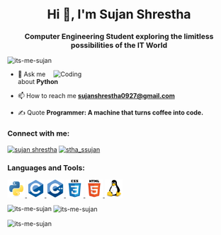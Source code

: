 <h1 align="center">Hi 👋, I'm Sujan Shrestha</h1>
<h3 align="center">Computer Engineering Student exploring the limitless possibilities of the IT World</h3>

<p align="left"> <img src="https://komarev.com/ghpvc/?username=its-me-sujan&label=Profile%20views&color=0e75b6&style=flat" alt="its-me-sujan" /> </p>
<img align="right" alt="Coding" width="400"
    src="https://i.pinimg.com/originals/e8/f4/53/e8f453469a3ec97ecd354df465d73913.gif">
<!-- - 🌱 I’m currently learning <b>Data Science</b> -->

- 💬 Ask me about **Python**

- 📫 How to reach me **sujanshrestha0927@gmail.com**

- ✍️ Quote **Programmer: A machine that turns coffee into code.**

<h3 align="left">Connect with me:</h3>
<p align="left">
<a href="https://linkedin.com/in/sujan-shrestha-32907a1a5" target="blank"><img align="center" src="https://raw.githubusercontent.com/rahuldkjain/github-profile-readme-generator/master/src/images/icons/Social/linked-in-alt.svg" alt="sujan shrestha" height="30" width="40" /></a>
<a href="https://instagram.com/stha_ssujan" target="blank"><img align="center" src="https://raw.githubusercontent.com/rahuldkjain/github-profile-readme-generator/master/src/images/icons/Social/instagram.svg" alt="stha_ssujan" height="30" width="40" /></a>
</p>

<h3 align="left">Languages and Tools:</h3>
<p align="left">  <a href="https://www.python.org" target="_blank" rel="noreferrer"> <img src="https://raw.githubusercontent.com/devicons/devicon/master/icons/python/python-original.svg" alt="python" width="40" height="40"/> </a> <a href="https://www.cprogramming.com/" target="_blank" rel="noreferrer"> <img src="https://raw.githubusercontent.com/devicons/devicon/master/icons/c/c-original.svg" alt="c" width="40" height="40"/> </a> <a href="https://www.w3schools.com/cpp/" target="_blank" rel="noreferrer"> <img src="https://raw.githubusercontent.com/devicons/devicon/master/icons/cplusplus/cplusplus-original.svg" alt="cplusplus" width="40" height="40"/> </a> <a href="https://www.w3schools.com/css/" target="_blank" rel="noreferrer"> <img src="https://raw.githubusercontent.com/devicons/devicon/master/icons/css3/css3-original-wordmark.svg" alt="css3" width="40" height="40"/> </a> <a href="https://www.w3.org/html/" target="_blank" rel="noreferrer"> <img src="https://raw.githubusercontent.com/devicons/devicon/master/icons/html5/html5-original-wordmark.svg" alt="html5" width="40" height="40"/> </a> <a href="https://www.linux.org/" target="_blank" rel="noreferrer"> <img src="https://raw.githubusercontent.com/devicons/devicon/master/icons/linux/linux-original.svg" alt="linux" width="40" height="40"/> </a>  </p>

<p><img align="left" src="https://github-readme-stats.vercel.app/api/top-langs?username=its-me-sujan&show_icons=true&locale=en&layout=compact" alt="its-me-sujan" /></p>

<p>&nbsp;<img align="center" src="https://github-readme-stats.vercel.app/api?username=its-me-sujan&show_icons=true&locale=en" alt="its-me-sujan" /></p>

<p><img align="center" src="https://github-readme-streak-stats.herokuapp.com/?user=its-me-sujan&" alt="its-me-sujan" /></p>

